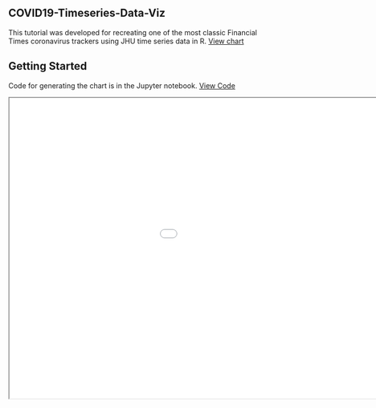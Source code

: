 ## COVID19-Timeseries-Data-Viz
This tutorial was developed for recreating one of the most classic Financial Times coronavirus trackers using JHU time series data in R.  [View chart](https://irisw0219.github.io/COVID19-Timeseries-Data-Viz/.)


## Getting Started
Code for generating the chart is in the Jupyter notebook. [View Code](https://github.com/irisw0219/COVID19-Timeseries-Data-Viz/blob/master/COVID19%20Timeseries%20Data%20Visualisation%20-%20Part1.ipynb)
 
<style>
	iframe {
		width: 1200px;
		height: 600px;
	}
</style>
<iframe src="economist_style_2020-05-03.png">
